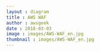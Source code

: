 ```yaml
---
layout : diagram
title : AWS WAF
author : awsgeek
date : 2018-03-03
image : images/AWS-WAF_en.jpg
thumbnail : images/AWS-WAF_en.jpg
---
```

